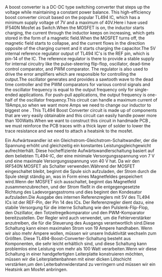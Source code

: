 A boost converter is a DC-DC type switching converter that steps up the voltage while maintaining a constant power balance. This  high-efficiency boost converter circuit based on the popular TL494 IC, which has a minimum supply voltage of 7V and a maximum of 40V.Here i have used IF540N Mosfet as Switch.When the MOSFET is on, the inductor starts charging, the current through the inductor keeps on increasing, which gets stored in the form of a magnetic field.When the  MOSFET turns off, the magnetic field starts to collapse, and the current flows in the direction opposite of the charging current and it starts charging the capacitor.The 5V internal reference regulator output of TL494 IC's is the REF pin, which is pin-14 of the IC. The reference regulator is there to provide a stable supply for internal circuitry like the pulse-steering flip-flop, oscillator, dead-time control comparator, and PWM comparator. The regulator is also used to drive the error amplifiers which are responsible for controlling the output.The oscillator generates and provides a sawtooth wave to the dead time controller and the PWM comparators for various control signals and the oscillator frequency is equal to the output frequency only for single-ended applications. For push-pull applications, the output frequency is one-half of the oscillator frequency.This circuit can handle a maximum current of 19Amps,so when we want more Amps we need to change our inductor to biggest one .  This TL494 Boost Converter circuit is made up of components that are very easily obtainable and this circuit can easily handle power more than 100Watts.When we want to  construct this circuit in handmade PCB , we must  reinforce the PCB traces with a thick layer of solder to lower the trace resistance and we need to attach a heatsink to the mosfet.

Ein Aufwärtswandler ist ein Gleichstrom-Gleichstrom-Schaltwandler, der die Spannung erhöht und gleichzeitig ein konstantes Leistungsgleichgewicht aufrechterhält. Diese hocheffiziente Aufwärtswandlerschaltung basiert auf dem beliebten TL494-IC, der eine minimale Versorgungsspannung von 7 V und eine maximale Versorgungsspannung von 40 V hat. Da wir den IRF540N MOSFET als Schalter verwenden.Während der MOSFET eingeschaltet bleibt, beginnt die Spule sich aufzuladen, der Strom durch die Spule steigt ständig an, was in Form eines Magnetfeldes gespeichert wird.Wenn der MOSFET sich ausschaltet, beginnt das Magnetfeld zusammenzubrechen, und der Strom fließt in die entgegengesetzte Richtung des Ladevorgangsstroms und dies beginnt den Kondesator aufzuladen.Die Ausgabe des internen Referenzreglers mit 5V des TL494 ICs ist der REF-Pin, der Pin 14 des ICs. Der Referenzregler dient dazu, eine stabile Versorgung für die interne Schaltung wie den Pulslenk-Flip-Flop, den Oszillator, den Totzeitregelkomparator und den PWM-Komparator bereitzustellen. Der Regler wird auch verwendet, um die Fehlerverstärker anzutreiben, die für die Steuerung des Ausgangs verantwortlich sind.Diese Schaltung kann einen maximalen Strom von 19 Ampere handhaben. Wenn wir also mehr Ampere wollen, müssen wir unsere Induktivität wechseln zum Größten. Diese TL494-Boost-Converter-Schaltung besteht aus Komponenten, die sehr leicht erhältlich sind, und diese Schaltung kann problemlos eine Leistung von mehr als 100 Watt verarbeiten.Wenn wir diese Schaltung in einer handgefertigten Leiterplatte konstruieren möchten, müssen wir die Leiterplattenbahnen mit einer dicken Lötschicht verstärken,um den Leiterbahnwiderstand zu verringern und müssen wir ein Heatsink am Mosfet anbringen.
